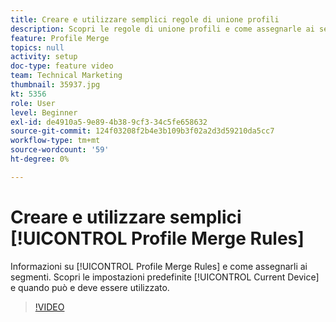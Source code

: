 ```yaml
---
title: Creare e utilizzare semplici regole di unione profili
description: Scopri le regole di unione profili e come assegnarle ai segmenti. Scopri il profilo "Current Device" predefinito e quando può/deve essere utilizzato.
feature: Profile Merge
topics: null
activity: setup
doc-type: feature video
team: Technical Marketing
thumbnail: 35937.jpg
kt: 5356
role: User
level: Beginner
exl-id: de4910a5-9e89-4b38-9cf3-34c5fe658632
source-git-commit: 124f03208f2b4e3b109b3f02a2d3d59210da5cc7
workflow-type: tm+mt
source-wordcount: '59'
ht-degree: 0%

---
```


# Creare e utilizzare semplici [!UICONTROL Profile Merge Rules]

Informazioni su [!UICONTROL Profile Merge Rules] e come assegnarli ai segmenti. Scopri le impostazioni predefinite [!UICONTROL Current Device] e quando può e deve essere utilizzato.

>[!VIDEO](https://video.tv.adobe.com/v/35937/?quality=12&learn=on)
